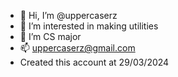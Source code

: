 - 👋 Hi, I’m @uppercaserz
- 👀 I’m interested in making utilities
- 🌱 I’m CS major
- 📫 uppercaserz@gmail.com
- Created this account at 29/03/2024
